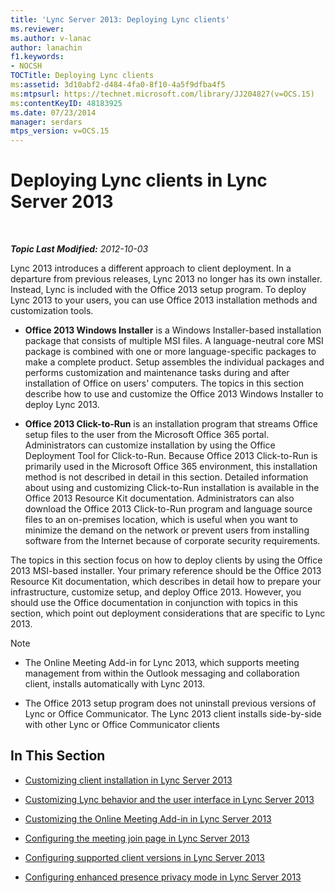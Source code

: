 ```yaml
---
title: 'Lync Server 2013: Deploying Lync clients'
ms.reviewer: 
ms.author: v-lanac
author: lanachin
f1.keywords:
- NOCSH
TOCTitle: Deploying Lync clients
ms:assetid: 3d10abf2-d484-4fa0-8f10-4a5f9dfba4f5
ms:mtpsurl: https://technet.microsoft.com/library/JJ204827(v=OCS.15)
ms:contentKeyID: 48183925
ms.date: 07/23/2014
manager: serdars
mtps_version: v=OCS.15
---
```


<div data-xmlns="http://www.w3.org/1999/xhtml">

<div class="topic" data-xmlns="http://www.w3.org/1999/xhtml" data-msxsl="urn:schemas-microsoft-com:xslt" data-cs="http://msdn.microsoft.com/en-us/">

<div data-asp="http://msdn2.microsoft.com/asp">

# Deploying Lync clients in Lync Server 2013

</div>

<div id="mainSection">

<div id="mainBody">

<span> </span>

_**Topic Last Modified:** 2012-10-03_

Lync 2013 introduces a different approach to client deployment. In a departure from previous releases, Lync 2013 no longer has its own installer. Instead, Lync is included with the Office 2013 setup program. To deploy Lync 2013 to your users, you can use Office 2013 installation methods and customization tools.

  - **Office 2013 Windows Installer** is a Windows Installer-based installation package that consists of multiple MSI files. A language-neutral core MSI package is combined with one or more language-specific packages to make a complete product. Setup assembles the individual packages and performs customization and maintenance tasks during and after installation of Office on users' computers. The topics in this section describe how to use and customize the Office 2013 Windows Installer to deploy Lync 2013.

  - **Office 2013 Click-to-Run** is an installation program that streams Office setup files to the user from the Microsoft Office 365 portal. Administrators can customize installation by using the Office Deployment Tool for Click-to-Run. Because Office 2013 Click-to-Run is primarily used in the Microsoft Office 365 environment, this installation method is not described in detail in this section. Detailed information about using and customizing Click-to-Run installation is available in the Office 2013 Resource Kit documentation. Administrators can also download the Office 2013 Click-to-Run program and language source files to an on-premises location, which is useful when you want to minimize the demand on the network or prevent users from installing software from the Internet because of corporate security requirements.

The topics in this section focus on how to deploy clients by using the Office 2013 MSI-based installer. Your primary reference should be the Office 2013 Resource Kit documentation, which describes in detail how to prepare your infrastructure, customize setup, and deploy Office 2013. However, you should use the Office documentation in conjunction with topics in this section, which point out deployment considerations that are specific to Lync 2013.

<div>


> [!NOTE]  
> <UL>
> <LI>
> <P>The Online Meeting Add-in for Lync 2013, which supports meeting management from within the Outlook messaging and collaboration client, installs automatically with Lync 2013.</P>
> <LI>
> <P>The Office 2013 setup program does not uninstall previous versions of Lync or Office Communicator. The Lync 2013 client installs side-by-side with other Lync or Office Communicator clients</P></LI></UL>



</div>

<div>

## In This Section

  - [Customizing client installation in Lync Server 2013](lync-server-2013-customizing-client-installation.md)

  - [Customizing Lync behavior and the user interface in Lync Server 2013](lync-server-2013-customizing-lync-behavior-and-the-user-interface.md)

  - [Customizing the Online Meeting Add-in in Lync Server 2013](lync-server-2013-customizing-the-online-meeting-add-in.md)

  - [Configuring the meeting join page in Lync Server 2013](lync-server-2013-configuring-the-meeting-join-page.md)

  - [Configuring supported client versions in Lync Server 2013](lync-server-2013-configuring-supported-client-versions.md)

  - [Configuring enhanced presence privacy mode in Lync Server 2013](lync-server-2013-configuring-enhanced-presence-privacy-mode.md)

</div>

</div>

<span> </span>

</div>

</div>

</div>


